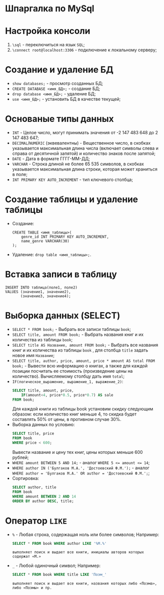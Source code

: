 # **Шпаргалка по MySql**

# **Настройка консоли**
1. `\sql` - переключиться на язык `SQL`;
2. `\connect root@localhost:3306` - подключение к локальному серверу;

# **Создание и удаление БД**
* `show databases;` - просмотр созданных БД;
* `CREATE DATABASE <имя_БД>;` - cоздание БД;
* `drop database <имя_БД>;` - удаление БД;
* `use <имя_БД>;` - установить БД в качестве текущей;

# **Основаные типы данных**
* `INT` - Целое число, могут принимать значения
от -2 147 483 648 до 2 147 483 647;
* `DECIMAL`/`NUMERIC` (эквевалентны) - Вещественное число,
в скобках указывается максимальная
длина числа (включает символы слева и справа от десятичной запятой)
и количество знаков после запятой;
* `DATE` - Дата в формате ГГГГ-ММ-ДД;
* `VARCHAR` - Строка длиной не более 65 535 символов,
в скобках указывается максимальная
длина строки, которая может храниться в поле;
* `INT PRIMARY KEY AUTO_INCREMENT` - тип ключевого столбца;

# **Создание таблицы и удаление таблицы**
* Создание:
  ```
  CREATE TABLE <имя_таблицы>(
      genre_id INT PRIMARY KEY AUTO_INCREMENT, 
      name_genre VARCHAR(30)
  );
  ```
* Удаление: `drop table <имя_таблицы>;`.

# **Вставка записи в таблицу**
```
INSERT INTO таблица(поле1, поле2)
VALUES (значение1, значение2),
	   (значение3, значение4);
```

# **Выборка данных (SELECT)**
* `SELECT * FROM book;` - Выбрать все записи таблицы `book`;
* `SELECT title, amount FROM book;` - Выбрать названия книг и их количества из таблицы `book`;
* `SELECT title AS Название, amount FROM book;` - Выбрать все названия книг и их количества из таблицы `book` , для столбца `title` задать новое имя `Название`;
* `SELECT title, author, price, amount, price * amount AS total FROM book;` - Вывести всю информацию о книгах, а также для каждой позиции посчитать ее стоимость (произведение цены на количество). Вычисляемому столбцу дать имя `total`;
* `IF(логическое_выражение, выражение_1, выражение_2)`:
    ```sql
    SELECT title, amount, price, 
        IF(amount<4, price*0.5, price*0.7) AS sale
    FROM book;
    ```
    Для каждой книги из таблицы book установим скидку следующим образом: если количество книг меньше 4, то скидка будет составлять 50% от цены, в противном случае 30%.
* Выборка данных по условию:
    ```sql
    SELECT title, price 
    FROM book
    WHERE price < 600;
    ```
    Вывести название и цену тех книг, цены которых меньше 600 рублей;
* `WHERE amount BETWEEN 5 AND 14;` - аналог `WHERE 5 <= amount <= 14`;
* `WHERE author IN ('Булгаков М.А.', 'Достоевский Ф.М.');` - аналог `WHERE author = 'Булгаков М.А.' OR author = 'Достоевский Ф.М.';`;
* Сортировка:
    ```sql
    SELECT author, title
    FROM book
    WHERE amount BETWEEN 2 AND 14
    ORDER BY author DESC, title;
    ```

# Оператор `LIKE`
* `%` - Любая строка, содержащая ноль или более символов;
Например:
    ```sql
    SELECT * FROM book WHERE author LIKE '%М.%'
    ```
    ```
    выполняет поиск и выдает все книги, инициалы авторов которых содержат «М.»
    ```
* `_` - Любой одиночный символ;
Например:
    ```sql
    SELECT * FROM book WHERE title LIKE 'Поэм_'
    ```
    ```
    выполняет поиск и выдает все книги, названия которых либо «Поэма», либо «Поэмы» и пр.
    ```